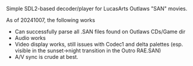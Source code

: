 Simple SDL2-based decoder/player for LucasArts Outlaws "SAN" movies.

As of 20241007, the following works
- Can successfully parse all .SAN files found on Outlaws CDs/Game dir
- Audio works
- Video display works, still issues with Codec1 and delta palettes
  (esp. visible in the sunset->night transition in the Outro RAE.SAN)
- A/V sync is crude at best.
